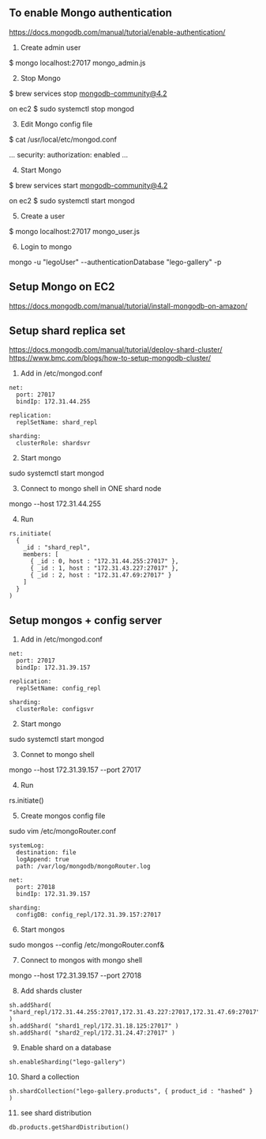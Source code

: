 To enable Mongo authentication
------------------------------

https://docs.mongodb.com/manual/tutorial/enable-authentication/

1. Create admin user

$ mongo localhost:27017 mongo_admin.js

2. Stop Mongo

$ brew services stop mongodb-community@4.2

on ec2
$ sudo systemctl stop mongod

3. Edit Mongo config file

$ cat /usr/local/etc/mongod.conf

...
security:
  authorization: enabled
...

4. Start Mongo

$ brew services start mongodb-community@4.2

on ec2
$ sudo systemctl start mongod

5. Create a user

$ mongo localhost:27017 mongo_user.js

6. Login to mongo

mongo -u "legoUser" --authenticationDatabase "lego-gallery" -p

Setup Mongo on EC2
------------------
https://docs.mongodb.com/manual/tutorial/install-mongodb-on-amazon/

Setup shard replica set
-----------------------
https://docs.mongodb.com/manual/tutorial/deploy-shard-cluster/
https://www.bmc.com/blogs/how-to-setup-mongodb-cluster/

1. Add in /etc/mongod.conf

```
net:
  port: 27017
  bindIp: 172.31.44.255

replication:
  replSetName: shard_repl

sharding:
  clusterRole: shardsvr
```

2. Start mongo

sudo systemctl start mongod

3. Connect to mongo shell in ONE shard node

mongo --host 172.31.44.255

4. Run

```
rs.initiate(
  {
    _id : "shard_repl",
    members: [
      { _id : 0, host : "172.31.44.255:27017" },
      { _id : 1, host : "172.31.43.227:27017" },
      { _id : 2, host : "172.31.47.69:27017" }
    ]
  }
)
```

Setup mongos + config server
----------------------------
1. Add in /etc/mongod.conf

```
net:
  port: 27017
  bindIp: 172.31.39.157

replication:
  replSetName: config_repl

sharding:
  clusterRole: configsvr
```

2. Start mongo

sudo systemctl start mongod

3. Connet to mongo shell

mongo --host 172.31.39.157 --port 27017

4. Run

rs.initiate()

5. Create mongos config file

sudo vim /etc/mongoRouter.conf

```
systemLog:
  destination: file
  logAppend: true
  path: /var/log/mongodb/mongoRouter.log

net:
  port: 27018
  bindIp: 172.31.39.157

sharding:
  configDB: config_repl/172.31.39.157:27017
```

6. Start mongos

sudo mongos --config /etc/mongoRouter.conf&

7. Connect to mongos with mongo shell

mongo --host 172.31.39.157 --port 27018

8. Add shards cluster

```
sh.addShard( "shard_repl/172.31.44.255:27017,172.31.43.227:27017,172.31.47.69:27017" )
sh.addShard( "shard1_repl/172.31.18.125:27017" )
sh.addShard( "shard2_repl/172.31.24.47:27017" )
```

9. Enable shard on a database

```
sh.enableSharding("lego-gallery")
```

10. Shard a collection

```
sh.shardCollection("lego-gallery.products", { product_id : "hashed" } )
```

11. see shard distribution

```
db.products.getShardDistribution()
```










